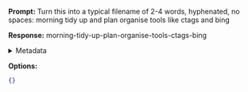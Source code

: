 **Prompt:**
Turn this into a typical filename of  2-4 words, hyphenated, no spaces: morning tidy up and plan organise tools like ctags and bing

**Response:**
morning-tidy-up-plan-organise-tools-ctags-bing

<details><summary>Metadata</summary>

- Duration: 672 ms
- Datetime: 2024-01-12T12:40:27.452824
- Model: gpt-3.5-turbo-0613

</details>

**Options:**
```json
{}
```

